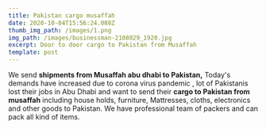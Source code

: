 ```yaml
---
title: Pakistan cargo musaffah
date: 2020-10-04T15:56:24.088Z
thumb_img_path: /images/1.png
img_path: /images/businessman-2108029_1920.jpg
excerpt: Door to door cargo to Pakistan from Musaffah
template: post
---
```

We send **shipments from Musaffah abu dhabi to Pakistan,**  Today's demands have increased due to corona virus pandemic , lot of Pakistanis lost their jobs in Abu Dhabi and want to send their **cargo to Pakistan from musaffah** including house holds, furniture, Mattresses, cloths, electronics and other goods to Pakistan. 
We have professional team of packers and can pack all kind of items.